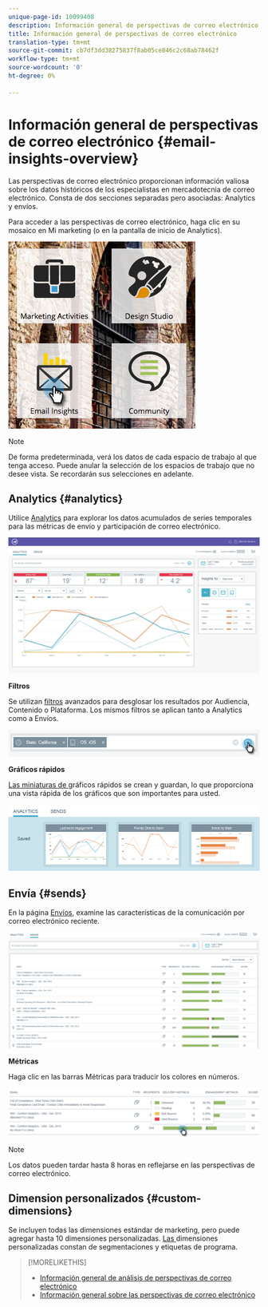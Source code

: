 ```yaml
---
unique-page-id: 10099408
description: Información general de perspectivas de correo electrónico - Documentos de marketing - Documentación del producto
title: Información general de perspectivas de correo electrónico
translation-type: tm+mt
source-git-commit: cb7df3dd38275837f8ab05ce846c2c68ab78462f
workflow-type: tm+mt
source-wordcount: '0'
ht-degree: 0%

---
```



# Información general de perspectivas de correo electrónico {#email-insights-overview}

Las perspectivas de correo electrónico proporcionan información valiosa sobre los datos históricos de los especialistas en mercadotecnia de correo electrónico. Consta de dos secciones separadas pero asociadas: Analytics y envíos.

Para acceder a las perspectivas de correo electrónico, haga clic en su mosaico en Mi marketing (o en la pantalla de inicio de Analytics).

![](assets/icon.png)

>[!NOTE]
>
>De forma predeterminada, verá los datos de cada espacio de trabajo al que tenga acceso. Puede anular la selección de los espacios de trabajo que no desee vista. Se recordarán sus selecciones en adelante.

## Analytics {#analytics}

Utilice [Analytics](/help/marketo/product-docs/reporting/email-insights/email-insights-analytics-overview.md) para explorar los datos acumulados de series temporales para las métricas de envío y participación de correo electrónico.

![](assets/emailanalytics.jpg)

**Filtros**

Se utilizan [filtros](/help/marketo/product-docs/reporting/email-insights/filtering-in-email-insights.md) avanzados para desglosar los resultados por Audiencia, Contenido o Plataforma. Los mismos filtros se aplican tanto a Analytics como a Envíos.

![](assets/filter.png)

**Gráficos rápidos**

[Las miniaturas de ](/help/marketo/product-docs/reporting/email-insights/email-insights-quick-charts.md) gráficos rápidos se crean y guardan, lo que proporciona una vista rápida de los gráficos que son importantes para usted.

![](assets/three.png)

## Envía {#sends}

En la página [Envíos](/help/marketo/product-docs/reporting/email-insights/email-insights-sends-overview.md), examine las características de la comunicación por correo electrónico reciente.

![](assets/two.png)

**Métricas**

Haga clic en las barras Métricas para traducir los colores en números.

![](assets/delivery-metrics.png)

>[!NOTE]
>
>Los datos pueden tardar hasta 8 horas en reflejarse en las perspectivas de correo electrónico.

## Dimension personalizados {#custom-dimensions}

Se incluyen todas las dimensiones estándar de marketing, pero puede agregar hasta 10 dimensiones personalizadas. [Las ](/help/marketo/product-docs/reporting/email-insights/custom-dimensions-for-email-insights.md) dimensiones personalizadas constan de segmentaciones y etiquetas de programa.

>[!MORELIKETHIS]
>
>* [Información general de análisis de perspectivas de correo electrónico](/help/marketo/product-docs/reporting/email-insights/email-insights-analytics-overview.md)
>* [Información general sobre las perspectivas de correo electrónico](/help/marketo/product-docs/reporting/email-insights/email-insights-sends-overview.md)

